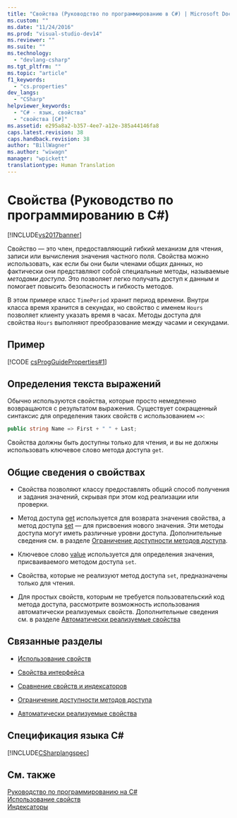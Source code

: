 ```yaml
---
title: "Свойства (Руководство по программированию в C#) | Microsoft Docs"
ms.custom: ""
ms.date: "11/24/2016"
ms.prod: "visual-studio-dev14"
ms.reviewer: ""
ms.suite: ""
ms.technology: 
  - "devlang-csharp"
ms.tgt_pltfrm: ""
ms.topic: "article"
f1_keywords: 
  - "cs.properties"
dev_langs: 
  - "CSharp"
helpviewer_keywords: 
  - "C# - язык, свойства"
  - "свойства [C#]"
ms.assetid: e295a8a2-b357-4ee7-a12e-385a44146fa8
caps.latest.revision: 38
caps.handback.revision: 38
author: "BillWagner"
ms.author: "wiwagn"
manager: "wpickett"
translationtype: Human Translation
---
```

# Свойства (Руководство по программированию в C#)
[!INCLUDE[vs2017banner](../../../csharp/includes/vs2017banner.md)]

Свойство — это член, предоставляющий гибкий механизм для чтения, записи или вычисления значения частного поля.  Свойства можно использовать, как если бы они были членами общих данных, но фактически они представляют собой специальные методы, называемые *методами доступа*.  Это позволяет легко получать доступ к данным и помогает повысить безопасность и гибкость методов.  
  
 В этом примере класс `TimePeriod` хранит период времени.  Внутри класса время хранится в секундах, но свойство с именем `Hours` позволяет клиенту указать время в часах.  Методы доступа для свойства `Hours` выполняют преобразование между часами и секундами.  
  
## Пример  
 [!CODE [csProgGuideProperties#1](../CodeSnippet/VS_Snippets_VBCSharp/csProgGuideProperties#1)]  
  
## Определения текста выражений  
 Обычно используются свойства, которые просто немедленно возвращаются с результатом выражения.  Существует сокращенный синтаксис для определения таких свойств с использованием `=>`:  
  
```c#  
public string Name => First + " " + Last;   
```  
  
 Свойства должны быть доступны только для чтения, и вы не должны использовать ключевое слово метода доступа `get`.  
  
## Общие сведения о свойствах  
  
-   Свойства позволяют классу предоставлять общий способ получения и задания значений, скрывая при этом код реализации или проверки.  
  
-   Метод доступа [get](../../../csharp/language-reference/keywords/get.md) используется для возврата значения свойства, а метод доступа [set](../../../csharp/language-reference/keywords/set.md) — для присвоения нового значения.  Эти методы доступа могут иметь различные уровни доступа.  Дополнительные сведения см. в разделе [Ограничение доступности методов доступа](../../../csharp/programming-guide/classes-and-structs/restricting-accessor-accessibility.md).  
  
-   Ключевое слово [value](../../../csharp/language-reference/keywords/value.md) используется для определения значения, присваиваемого методом доступа `set`.  
  
-   Свойства, которые не реализуют метод доступа `set`, предназначены только для чтения.  
  
-   Для простых свойств, которым не требуется пользовательский код метода доступа, рассмотрите возможность использования автоматически реализуемых свойств.  Дополнительные сведения см. в разделе [Автоматически реализуемые свойства](../../../csharp/programming-guide/classes-and-structs/auto-implemented-properties.md)  
  
## Связанные разделы  
  
-   [Использование свойств](../../../csharp/programming-guide/classes-and-structs/using-properties.md)  
  
-   [Свойства интерфейса](../../../csharp/programming-guide/classes-and-structs/interface-properties.md)  
  
-   [Сравнение свойств и индексаторов](../../../csharp/programming-guide/indexers/comparison-between-properties-and-indexers.md)  
  
-   [Ограничение доступности методов доступа](../../../csharp/programming-guide/classes-and-structs/restricting-accessor-accessibility.md)  
  
-   [Автоматически реализуемые свойства](../../../csharp/programming-guide/classes-and-structs/auto-implemented-properties.md)  
  
## Спецификация языка C\#  
 [!INCLUDE[CSharplangspec](../../../csharp/language-reference/keywords/includes/csharplangspec_md.md)]  
  
## См. также  
 [Руководство по программированию на C\#](../../../csharp/programming-guide/index.md)   
 [Использование свойств](../../../csharp/programming-guide/classes-and-structs/using-properties.md)   
 [Индексаторы](../../../csharp/programming-guide/indexers/index.md)